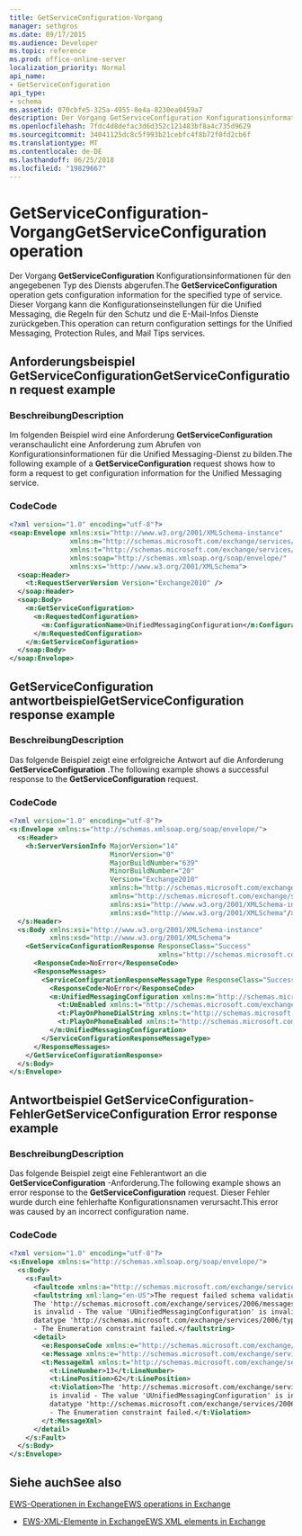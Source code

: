 ```yaml
---
title: GetServiceConfiguration-Vorgang
manager: sethgros
ms.date: 09/17/2015
ms.audience: Developer
ms.topic: reference
ms.prod: office-online-server
localization_priority: Normal
api_name:
- GetServiceConfiguration
api_type:
- schema
ms.assetid: 070cbfe5-325a-4955-8e4a-8230ea0459a7
description: Der Vorgang GetServiceConfiguration Konfigurationsinformationen für den angegebenen Typ des Diensts abgerufen. Dieser Vorgang kann die Konfigurationseinstellungen für die Unified Messaging, die Regeln für den Schutz und die E-Mail-Infos Dienste zurückgeben.
ms.openlocfilehash: 7fdc4d8defac3d6d352c121483bf8a4c735d9629
ms.sourcegitcommit: 34041125dc8c5f993b21cebfc4f8b72f0fd2cb6f
ms.translationtype: MT
ms.contentlocale: de-DE
ms.lasthandoff: 06/25/2018
ms.locfileid: "19829667"
---
```

# <a name="getserviceconfiguration-operation"></a><span data-ttu-id="fc3c9-104">GetServiceConfiguration-Vorgang</span><span class="sxs-lookup"><span data-stu-id="fc3c9-104">GetServiceConfiguration operation</span></span>

<span data-ttu-id="fc3c9-105">Der Vorgang **GetServiceConfiguration** Konfigurationsinformationen für den angegebenen Typ des Diensts abgerufen.</span><span class="sxs-lookup"><span data-stu-id="fc3c9-105">The **GetServiceConfiguration** operation gets configuration information for the specified type of service.</span></span> <span data-ttu-id="fc3c9-106">Dieser Vorgang kann die Konfigurationseinstellungen für die Unified Messaging, die Regeln für den Schutz und die E-Mail-Infos Dienste zurückgeben.</span><span class="sxs-lookup"><span data-stu-id="fc3c9-106">This operation can return configuration settings for the Unified Messaging, Protection Rules, and Mail Tips services.</span></span> 
  
## <a name="getserviceconfiguration-request-example"></a><span data-ttu-id="fc3c9-107">Anforderungsbeispiel GetServiceConfiguration</span><span class="sxs-lookup"><span data-stu-id="fc3c9-107">GetServiceConfiguration request example</span></span>

### <a name="description"></a><span data-ttu-id="fc3c9-108">Beschreibung</span><span class="sxs-lookup"><span data-stu-id="fc3c9-108">Description</span></span>

<span data-ttu-id="fc3c9-109">Im folgenden Beispiel wird eine Anforderung **GetServiceConfiguration** veranschaulicht eine Anforderung zum Abrufen von Konfigurationsinformationen für die Unified Messaging-Dienst zu bilden.</span><span class="sxs-lookup"><span data-stu-id="fc3c9-109">The following example of a **GetServiceConfiguration** request shows how to form a request to get configuration information for the Unified Messaging service.</span></span> 
  
### <a name="code"></a><span data-ttu-id="fc3c9-110">Code</span><span class="sxs-lookup"><span data-stu-id="fc3c9-110">Code</span></span>

```XML
<?xml version="1.0" encoding="utf-8"?>
<soap:Envelope xmlns:xsi="http://www.w3.org/2001/XMLSchema-instance"
               xmlns:m="http://schemas.microsoft.com/exchange/services/2006/messages"
               xmlns:t="http://schemas.microsoft.com/exchange/services/2006/types"
               xmlns:soap="http://schemas.xmlsoap.org/soap/envelope/"
               xmlns:xs="http://www.w3.org/2001/XMLSchema">
  <soap:Header>
    <t:RequestServerVersion Version="Exchange2010" />
  </soap:Header>
  <soap:Body>
    <m:GetServiceConfiguration>
      <m:RequestedConfiguration>
        <m:ConfigurationName>UnifiedMessagingConfiguration</m:ConfigurationName>
      </m:RequestedConfiguration>
    </m:GetServiceConfiguration>
  </soap:Body>
</soap:Envelope>
```

## <a name="getserviceconfiguration-response-example"></a><span data-ttu-id="fc3c9-111">GetServiceConfiguration antwortbeispiel</span><span class="sxs-lookup"><span data-stu-id="fc3c9-111">GetServiceConfiguration response example</span></span>

### <a name="description"></a><span data-ttu-id="fc3c9-112">Beschreibung</span><span class="sxs-lookup"><span data-stu-id="fc3c9-112">Description</span></span>

<span data-ttu-id="fc3c9-113">Das folgende Beispiel zeigt eine erfolgreiche Antwort auf die Anforderung **GetServiceConfiguration** .</span><span class="sxs-lookup"><span data-stu-id="fc3c9-113">The following example shows a successful response to the **GetServiceConfiguration** request.</span></span> 
  
### <a name="code"></a><span data-ttu-id="fc3c9-114">Code</span><span class="sxs-lookup"><span data-stu-id="fc3c9-114">Code</span></span>

```XML
<?xml version="1.0" encoding="utf-8"?>
<s:Envelope xmlns:s="http://schemas.xmlsoap.org/soap/envelope/">
  <s:Header>
    <h:ServerVersionInfo MajorVersion="14" 
                         MinorVersion="0" 
                         MajorBuildNumber="639" 
                         MinorBuildNumber="20" 
                         Version="Exchange2010" 
                         xmlns:h="http://schemas.microsoft.com/exchange/services/2006/types" 
                         xmlns="http://schemas.microsoft.com/exchange/services/2006/types" 
                         xmlns:xsi="http://www.w3.org/2001/XMLSchema-instance" 
                         xmlns:xsd="http://www.w3.org/2001/XMLSchema"/>
  </s:Header>
  <s:Body xmlns:xsi="http://www.w3.org/2001/XMLSchema-instance" 
          xmlns:xsd="http://www.w3.org/2001/XMLSchema">
    <GetServiceConfigurationResponse ResponseClass="Success" 
                                     xmlns="http://schemas.microsoft.com/exchange/services/2006/messages">
      <ResponseCode>NoError</ResponseCode>
      <ResponseMessages>
        <ServiceConfigurationResponseMessageType ResponseClass="Success">
          <ResponseCode>NoError</ResponseCode>
          <m:UnifiedMessagingConfiguration xmlns:m="http://schemas.microsoft.com/exchange/services/2006/messages">
            <t:UmEnabled xmlns:t="http://schemas.microsoft.com/exchange/services/2006/types">true</t:UmEnabled>
            <t:PlayOnPhoneDialString xmlns:t="http://schemas.microsoft.com/exchange/services/2006/types">user@contoso.com</t:PlayOnPhoneDialString>
            <t:PlayOnPhoneEnabled xmlns:t="http://schemas.microsoft.com/exchange/services/2006/types">true</t:PlayOnPhoneEnabled>
          </m:UnifiedMessagingConfiguration>
        </ServiceConfigurationResponseMessageType>
      </ResponseMessages>
    </GetServiceConfigurationResponse>
  </s:Body>
</s:Envelope>
```

## <a name="getserviceconfiguration-error-response-example"></a><span data-ttu-id="fc3c9-115">Antwortbeispiel GetServiceConfiguration-Fehler</span><span class="sxs-lookup"><span data-stu-id="fc3c9-115">GetServiceConfiguration Error response example</span></span>

### <a name="description"></a><span data-ttu-id="fc3c9-116">Beschreibung</span><span class="sxs-lookup"><span data-stu-id="fc3c9-116">Description</span></span>

<span data-ttu-id="fc3c9-117">Das folgende Beispiel zeigt eine Fehlerantwort an die **GetServiceConfiguration** -Anforderung.</span><span class="sxs-lookup"><span data-stu-id="fc3c9-117">The following example shows an error response to the **GetServiceConfiguration** request.</span></span> <span data-ttu-id="fc3c9-118">Dieser Fehler wurde durch eine fehlerhafte Konfigurationsnamen verursacht.</span><span class="sxs-lookup"><span data-stu-id="fc3c9-118">This error was caused by an incorrect configuration name.</span></span> 
  
### <a name="code"></a><span data-ttu-id="fc3c9-119">Code</span><span class="sxs-lookup"><span data-stu-id="fc3c9-119">Code</span></span>

```XML
<?xml version="1.0" encoding="utf-8"?>
<s:Envelope xmlns:s="http://schemas.xmlsoap.org/soap/envelope/">
  <s:Body>
    <s:Fault>
      <faultcode xmlns:a="http://schemas.microsoft.com/exchange/services/2006/types">a:ErrorSchemaValidation</faultcode>
      <faultstring xml:lang="en-US">The request failed schema validation: 
      The 'http://schemas.microsoft.com/exchange/services/2006/messages:ConfigurationName' element 
      is invalid - The value 'UUnifiedMessagingConfiguration' is invalid according to its 
      datatype 'http://schemas.microsoft.com/exchange/services/2006/types:ServiceConfigurationType' 
      - The Enumeration constraint failed.</faultstring>
      <detail>
        <e:ResponseCode xmlns:e="http://schemas.microsoft.com/exchange/services/2006/errors">ErrorSchemaValidation</e:ResponseCode>
        <e:Message xmlns:e="http://schemas.microsoft.com/exchange/services/2006/errors">The request failed schema validation.</e:Message>
        <t:MessageXml xmlns:t="http://schemas.microsoft.com/exchange/services/2006/types">
          <t:LineNumber>13</t:LineNumber>
          <t:LinePosition>62</t:LinePosition>
          <t:Violation>The 'http://schemas.microsoft.com/exchange/services/2006/messages:ConfigurationName' element 
          is invalid - The value 'UUnifiedMessagingConfiguration' is invalid according to its 
          datatype 'http://schemas.microsoft.com/exchange/services/2006/types:ServiceConfigurationType'
          - The Enumeration constraint failed.</t:Violation>
        </t:MessageXml>
      </detail>
    </s:Fault>
  </s:Body>
</s:Envelope>
```

## <a name="see-also"></a><span data-ttu-id="fc3c9-120">Siehe auch</span><span class="sxs-lookup"><span data-stu-id="fc3c9-120">See also</span></span>



[<span data-ttu-id="fc3c9-121">EWS-Operationen in Exchange</span><span class="sxs-lookup"><span data-stu-id="fc3c9-121">EWS operations in Exchange</span></span>](ews-operations-in-exchange.md)
  
- [<span data-ttu-id="fc3c9-122">EWS-XML-Elemente in Exchange</span><span class="sxs-lookup"><span data-stu-id="fc3c9-122">EWS XML elements in Exchange</span></span>](ews-xml-elements-in-exchange.md)

